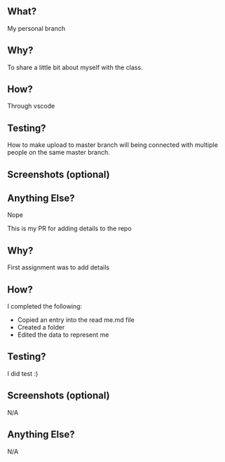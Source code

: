 ## What?

My personal branch
## Why?
To share a little bit about myself with the class.
## How?
Through vscode
## Testing?
How to make upload to master branch will being connected with multiple people on the same master branch.
## Screenshots (optional)

## Anything Else?
Nope

This is my PR for adding details to the repo
## Why?
First assignment was to add details
## How?
I completed the following:
- Copied an entry into the read me.md file
- Created a folder
- Edited the data to represent me
## Testing?
I did test :)
## Screenshots (optional)
N/A
## Anything Else?
N/A

